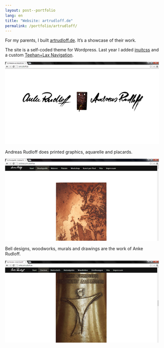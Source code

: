 ```yaml
---
layout: post--portfolio
lang: en
title: "Website: artrudloff.de"
permalink: /portfolio/artrudloff/
---
```

For my parents, I built [artrudloff.de](http://artrudloff.de). It’s a showcase of their work.

The site is a self-coded theme for Wordpress. Last year I added [inuitcss](http://inuitcss.com) and a custom [Teehan+Lax Navigation](http://alexcican.com/post/teehan-lax-navigation).

![artrudloff.de Startseite](/img/artrudloff/artrudloff-1.jpg)

Andreas Rudloff does printed graphics, aquarelle and placards.

![Website von Andreas Rudloff](/img/artrudloff/artrudloff-2.jpg)

Bell designs, woodworks, murals and drawings are the work of Anke Rudloff.

![Website von Anke Rudloff](/img/artrudloff/artrudloff-3.jpg)
